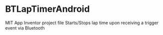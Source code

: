 # BTLapTimerAndroid

MIT App Inventor project file
Starts/Stops lap time upon receiving a trigger event via Bluetooth
